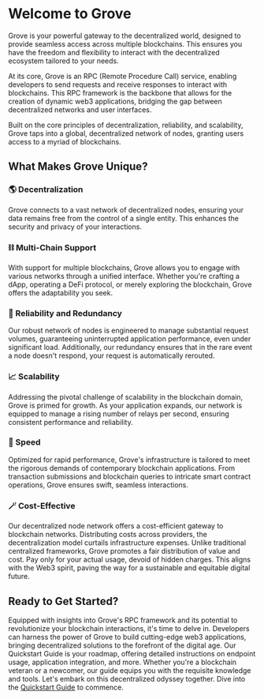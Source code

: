 # Welcome to Grove

Grove is your powerful gateway to the decentralized world, designed to provide seamless access across multiple blockchains. This ensures you have the freedom and flexibility to interact with the decentralized ecosystem tailored to your needs.

At its core, Grove is an RPC (Remote Procedure Call) service, enabling developers to send requests and receive responses to interact with blockchains. This RPC framework is the backbone that allows for the creation of dynamic web3 applications, bridging the gap between decentralized networks and user interfaces.

Built on the core principles of decentralization, reliability, and scalability, Grove taps into a global, decentralized network of nodes, granting users access to a myriad of blockchains.

## What Makes Grove Unique?

### 🌎 Decentralization

Grove connects to a vast network of decentralized nodes, ensuring your data remains free from the control of a single entity. This enhances the security and privacy of your interactions.

### ⛓ Multi-Chain Support

With support for multiple blockchains, Grove allows you to engage with various networks through a unified interface. Whether you're crafting a dApp, operating a DeFi protocol, or merely exploring the blockchain, Grove offers the adaptability you seek.

### 🎯 Reliability and Redundancy

Our robust network of nodes is engineered to manage substantial request volumes, guaranteeing uninterrupted application performance, even under significant load. Additionally, our redundancy ensures that in the rare event a node doesn't respond, your request is automatically rerouted.

### 📈 Scalability

Addressing the pivotal challenge of scalability in the blockchain domain, Grove is primed for growth. As your application expands, our network is equipped to manage a rising number of relays per second, ensuring consistent performance and reliability.

### 🚀 Speed

Optimized for rapid performance, Grove's infrastructure is tailored to meet the rigorous demands of contemporary blockchain applications. From transaction submissions and blockchain queries to intricate smart contract operations, Grove ensures swift, seamless interactions.

### 🪄 Cost-Effective

Our decentralized node network offers a cost-efficient gateway to blockchain networks. Distributing costs across providers, the decentralization model curtails infrastructure expenses. Unlike traditional centralized frameworks, Grove promotes a fair distribution of value and cost. Pay only for your actual usage, devoid of hidden charges. This aligns with the Web3 spirit, paving the way for a sustainable and equitable digital future.

## Ready to Get Started?

Equipped with insights into Grove's RPC framework and its potential to revolutionize your blockchain interactions, it's time to delve in. Developers can harness the power of Grove to build cutting-edge web3 applications, bringing decentralized solutions to the forefront of the digital age. Our Quickstart Guide is your roadmap, offering detailed instructions on endpoint usage, application integration, and more. Whether you're a blockchain veteran or a newcomer, our guide equips you with the requisite knowledge and tools. Let's embark on this decentralized odyssey together. Dive into the [Quickstart Guide](quickstart) to commence.
